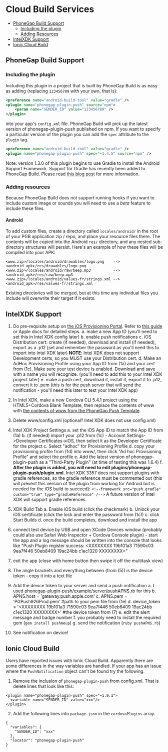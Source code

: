 # Cloud Build Services

* [PhoneGap Build Support](#phonegap-build-support)
  * [Including the plugin](#including-the-plugin)
  * [Adding Resources](#adding-resources)
* [IntelXDK Support](#intelxdk-support)
* [Ionic Cloud Build](#ionic-cloud-build)

## PhoneGap Build Support

### Including the plugin

Including this plugin in a project that is built by PhoneGap Build is as easy as adding (replacing `123456789` with your own, that is):

```xml
<preference name="android-build-tool" value="gradle" />
<plugin name="phonegap-plugin-push" source="npm">
    <param name="SENDER_ID" value="123456789" />
</plugin>
```

into your app's `config.xml` file. PhoneGap Build will pick up the latest version of phonegap-plugin-push published on npm. If you want to specify a particular version of the plugin you can add the `spec` attribute to the `plugin` tag.

```xml
<preference name="android-build-tool" value="gradle" />
<plugin name="phonegap-plugin-push" spec="~1.4.5" source="npm" />
```

Note: version 1.3.0 of this plugin begins to use Gradle to install the Android Support Framework. Support for Gradle has recently been added to PhoneGap Build. Please read [this blog post](http://phonegap.com/blog/2015/09/28/android-using-gradle/) for more information.

### Adding resources

Because PhoneGap Build does not support running hooks if you want to include custom image or sounds you will need to use a _beta_ feature to include these files.

#### Android

To add custom files, create a directory called `locales/android/` in the root of your PGB application zip / repo, and place your resource files there. The contents will be copied into the Android `res/` directory, and any nested sub-directory structures will persist. Here's an example of how these files will be compiled into your APK:

```
<www.zip>/locales/android/drawables/logo.png    --> <android_apk>/res/drawables/logo.png
<www.zip>/locales/android/raw/beep.mp3          --> <android_apk>/res/raw/beep.mp3
<www.zip>/locales/android/values-fr/strings.xml --> <android_apk>/res/values-fr/strings.xml
```

Existing directories will be merged, but at this time any individual files you include will overwrite their target if it exists.

## IntelXDK Support

1.  Do pre-requisite setup on [the iOS Provisioning Portal](https://developer.apple.com/account/ios/identifier/bundle). Refer to [this guide](https://www.raywenderlich.com/123862/push-notifications-tutorial) or Apple docs for detailed steps.
    a. make a new App ID (you'll need to set this in Intel XDK config later)
    b. enable push notifications
    c. iOS Distribution cert: create (if needed), download and install (if needed), export as a .p12 (set and remember the password as you'll need this to import into Intel XDK later)
    **NOTE**: Intel XDK does not support Development certs, so you MUST use your Distribution cert.
    d. Make an AdHoc Provisioning Profile using your App ID from (1a) and your cert from (1c). Make sure your test device is enabled. Download and save with a name you will recognize. (you'll need to add this to your Intel XDK project later)
    e. make a push cert, download it, install it, export it to .p12, convert it to .pem (this is for the push server that will send the notification - you'll need this later to test your Intel XDK app)

2.  In Intel XDK, make a new Cordova CLI 5.4.1 project using the HTML5+Cordova Blank Template, then replace the contents of www with [the contents of www from the PhoneGap Push Template](https://github.com/phonegap/phonegap-template-push/tree/master/template_src/www).

3.  Delete www/config.xml (optional? Intel XDK does not use config.xml)

4.  Intel XDK Project Settings
    a. set the iOS App ID to match the App ID from (1a)
    b. (if needed) import your .p12 from (1c) - Account Settings->Developer Certificates->iOS, then select it as the Developer Certificate for the project
    c. Select "adhoc" for Provisioning Profile
    d. copy your provisioning profile from (1d) into www/, then click "Ad hoc Provisioning Profile" and select the profile
    e. Add the latest version of phonegap-plugin-push as a "Third-Party Plugin" (at time of testing this was 1.6.4)
    f. **After the plugin is added, you will need to edit plugins/phonegap-plugin-push/plugin.xml**. Intel XDK 3357 does not support plugins with gradle references, so the gradle reference must be commented out (this will prevent this version of the plugin from working for Android but is needed for the iOS build to succeed):
    `<!--framework src="push.gradle" custom="true" type="gradleReference" /-->`
    A future version of Intel XDK will support gradle references.

5.  XDK Build Tab
    a. Enable iOS build (click the checkmark)
    b. Unlock your iOS certificate (click the lock and enter the password from (1c))
    c. click Start Builds
    d. once the build completes, download and install the app

6.  connect test device by USB and open XCode Devices window (probably could also use Safari Web Inspector + Cordova Console plugin) - start the app and a log message should be written into the console that looks like "Push Plugin register success: \<XXXXXXXX 19b101a3 71590c03 9ea7f446 50eb8409 19ac24bb c1ec1320 XXXXXXXX\>"

7.  exit the app (close with home button then swipe it off the multitask view)

8.  The angle brackets and everything between (from (5)) is the device token - copy it into a text file

9.  Add the device token to your server and send a push notification
    a. I used [phonegap-plugin-push/example/server/pushAPNS.rb](https://github.com/phonegap/phonegap-plugin-push/blob/master/example/server/pushAPNS.rb) for this
    b. APNS.host = 'gateway.push.apple.com'
    c. APNS.pem = 'PGPush926Prod.pem' #path to your pem file from (1e)
    d. device_token = '\<XXXXXXXX 19b101a3 71590c03 9ea7f446 50eb8409 19ac24bb c1ec1320 XXXXXXXX\>' #the device token from (7)
    e. edit the alert message and badge number
    f. you probably need to install the required gem (`gem install pushmeup`)
    g. send the notification (`ruby pushAPNS.rb`)

10. See notification on device!

## Ionic Cloud Build

Users have reported issues with Ionic Cloud Build. Apparently there are some differences in the way variables are handled. If your app has an issue where the `PushNotification` object can't be found try the following.

1.  Remove the inclusion of `phonegap-plugin-push` from config.xml. That is delete lines that look like this:

```
<plugin name="phonegap-plugin-push" spec="~1.9.1">
  <variable name="SENDER_ID" value="xxx"/>
</plugin>
```

2.  Add the following lines into `package.json` in the `cordovaPlugins` array.

```
{
  "variables": {
    "SENDER_ID": "xxx"
  },
  "locator": "phonegap-plugin-push"
}
```
